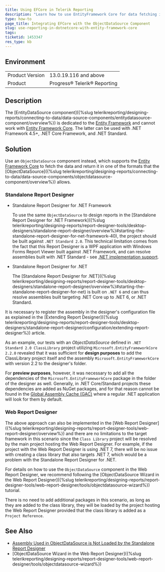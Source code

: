 ```yaml
---
title: Using EFCore in Telerik Reporting
description: "Learn how to use EntityFramework Core for data fetching in .NET Core/Standard projects with Telerik Reporting."
type: how-to
page_title: Integrating EFCore with the ObjectDataSource Component
slug: use-reporting-in-dotnetcore-with-entity-framework-core
tags: 
ticketid: 1453347
res_type: kb
---
```


## Environment
<table>
	<tbody>
		<tr>
			<td>Product Version</td>
			<td>13.0.19.116 and above</td>
		</tr>
		<tr>
			<td>Product</td>
			<td>Progress® Telerik® Reporting</td>
		</tr>
	</tbody>
</table>

## Description

The [EntityDataSource component]({%slug telerikreporting/designing-reports/connecting-to-data/data-source-components/entitydatasource-component/overview%}) is dedicated to the [Entity Framework](https://learn.microsoft.com/en-us/aspnet/entity-framework) and cannot work with [Entity Framework Core](https://learn.microsoft.com/en-us/ef/core/). The latter can be used with .NET Framework 4.5+, .NET Core Framework, and .NET Standard.

## Solution

Use an `ObjectDataSource` component instead, which supports the [Entity Framework Core](https://learn.microsoft.com/en-us/ef/core/) to fetch the data and return it in one of the formats that the [ObjectDataSource]({%slug telerikreporting/designing-reports/connecting-to-data/data-source-components/objectdatasource-component/overview%}) allows.

### Standalone Report Designer

- Standalone Report Designer for .NET Framework

	To use the same `ObjectDataSource` to design reports in the [Standalone Report Designer for .NET Framework]({%slug telerikreporting/designing-reports/report-designer-tools/desktop-designers/standalone-report-designer/overview%}#starting-the-standalone-report-designer-for-net-framework-40), the project should be built against `.NET Standard 2.0`. This technical limitation comes from the fact that this Report Designer is a WPF application with Windows Forms Report Viewer built against .NET Framework, and can resolve assemblies built with .NET Standard - see [.NET implementation support](https://learn.microsoft.com/en-us/dotnet/standard/net-standard?tabs=net-standard-1-0#net-implementation-support).

- Standalone Report Designer for .NET

	The [Standalone Report Designer for .NET]({%slug telerikreporting/designing-reports/report-designer-tools/desktop-designers/standalone-report-designer/overview%}#starting-the-standalone-report-designer-for-net) is built on `.NET 6` and can thus resolve assemblies built targeting .NET Core up to .NET 6, or .NET Standard.

It is necessary to register the assembly in the designer's configuration file as explained in the [Extending Report Designer]({%slug telerikreporting/designing-reports/report-designer-tools/desktop-designers/standalone-report-designer/configuration/extending-report-designer%}) article.

As an example, our tests with an *ObjectDataSource* defined in `.NET Standard 2.0 ClassLibrary` project utilizing `Microsoft.EntityFrameworkCore 2.2.0` revealed that it was sufficient for __design purposes__ to add the ClassLibrary project itself and the assembly `Microsoft.EntityFrameworkCore` with version 2.2 to the designer's folder.

For __preview purposes__, however, it was necessary to add all the dependencies of the `Microsoft.EntityFrameworkCore` package in the folder of the designer as well. Generally, in .NET Core/Standard projects these dependencies are added as NuGet packages, and for that reason cannot be found in the [Global Assembly Cache (GAC)](https://learn.microsoft.com/en-us/dotnet/framework/app-domains/gac) where a regular .NET application will look for them by default.

### Web Report Designer

The above approach can also be implemented in the [Web Report Designer]({%slug telerikreporting/designing-reports/report-designer-tools/web-report-designer/overview%}) and there are no limitations to the target framework in this scenario since the `Class Library` project will be resolved by the main project hosting the Web Report Designer. For example, if the project with the Web Report Designer is using .NET 7, there will be no issue with creating a class library that also targets .NET 7, which would be a problem with the Standalone Report Designer for .NET.

For details on how to use the `ObjectDataSource` component in the Web Report Designer, we recommend following the [ObjectDataSource Wizard in the Web Report Designer]({%slug telerikreporting/designing-reports/report-designer-tools/web-report-designer/tools/objectdatasource-wizard%}) tutorial.

There is no need to add additional packages in this scenario, as long as they are added to the class library, they will be loaded by the project hosting the Web Report Designer provided that the class library is added as a `Project Reference`.

## See Also

* [Assembly Used in ObjectDataSource is Not Loaded by the Standalone Report Designer](objectdatasource-assembly-not-loaded-by-standalone-report-designer)
* [ObjectDataSource Wizard in the Web Report Designer]({%slug telerikreporting/designing-reports/report-designer-tools/web-report-designer/tools/objectdatasource-wizard%})
